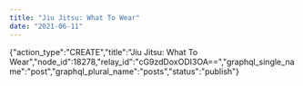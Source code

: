 ```yaml
---
title: "Jiu Jitsu: What To Wear"
date: "2021-06-11"
---
```


{"action\_type":"CREATE","title":"Jiu Jitsu: What To Wear","node\_id":18278,"relay\_id":"cG9zdDoxODI3OA==","graphql\_single\_name":"post","graphql\_plural\_name":"posts","status":"publish"}
